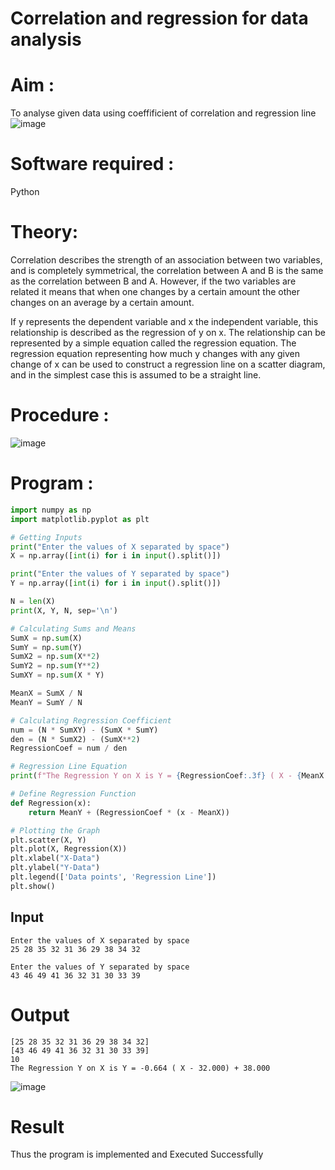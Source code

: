 # Correlation and regression for data analysis
# Aim : 

To analyse given data using coeffificient of correlation and regression line
![image](https://user-images.githubusercontent.com/104613195/168224136-d6b64e64-7d3d-4775-9337-c8f96fe41f2d.png)


# Software required :  

Python

# Theory:

Correlation describes the strength of an association between two variables, and is completely symmetrical, the correlation between A and B is the same as the correlation between B and A. However, if the two variables are related it means that when one changes by a certain amount the other changes on an average by a certain amount.  

If y represents the dependent variable and x the independent variable, this relationship is described as the regression of y on x. The relationship can be represented by a simple equation called the regression equation. The regression equation representing how much y changes with any given change of x can be used to construct a regression line on a scatter diagram, and in the simplest case this is assumed to be a straight line.

# Procedure :

![image](https://user-images.githubusercontent.com/104613195/168225866-ac8f6610-bdc3-4ac2-a24e-2b24ba08e189.png)

# Program :
```python 
import numpy as np
import matplotlib.pyplot as plt

# Getting Inputs
print("Enter the values of X separated by space")
X = np.array([int(i) for i in input().split()])

print("Enter the values of Y separated by space")
Y = np.array([int(i) for i in input().split()])

N = len(X)
print(X, Y, N, sep='\n')

# Calculating Sums and Means
SumX = np.sum(X)
SumY = np.sum(Y)
SumX2 = np.sum(X**2)
SumY2 = np.sum(Y**2)
SumXY = np.sum(X * Y)

MeanX = SumX / N
MeanY = SumY / N

# Calculating Regression Coefficient
num = (N * SumXY) - (SumX * SumY)
den = (N * SumX2) - (SumX**2)
RegressionCoef = num / den

# Regression Line Equation
print(f"The Regression Y on X is Y = {RegressionCoef:.3f} ( X - {MeanX:.3f}) + {MeanY:.3f}")

# Define Regression Function
def Regression(x):
    return MeanY + (RegressionCoef * (x - MeanX))

# Plotting the Graph
plt.scatter(X, Y)
plt.plot(X, Regression(X))
plt.xlabel("X-Data")
plt.ylabel("Y-Data")
plt.legend(['Data points', 'Regression Line'])
plt.show()
```

## Input
```
Enter the values of X separated by space  
25 28 35 32 31 36 29 38 34 32

Enter the values of Y separated by space  
43 46 49 41 36 32 31 30 33 39
```

# Output 
```
[25 28 35 32 31 36 29 38 34 32]
[43 46 49 41 36 32 31 30 33 39]
10
The Regression Y on X is Y = -0.664 ( X - 32.000) + 38.000
```
![image](https://github.com/user-attachments/assets/032ec03e-33bc-4cfc-a151-8247df6bf8d8)


# Result
Thus the program is implemented and Executed Successfully
